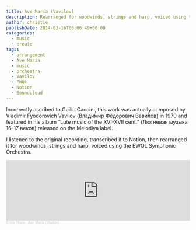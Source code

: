 ```yaml
---
title: Ave Maria (Vavilov)
description: Rearranged for woodwinds, strings and harp, voiced using the EWQL Symphonic Orchestra.
author: christie
publishDate: 2014-03-16T06:06:49+00:00
categories:
  - music
  - create
tags:
  - arrangement
  - Ave Maria
  - music
  - orchestra
  - Vavilov
  - EWQL
  - Notion
  - Soundcloud
---
```


Incorrectly ascribed to Guilio Caccini, this work was actually composed by Vladimir Fyodorovich Vavilov (Влади́мир Фёдорович Вави́лов) in 1970 and featured in his album &#8220;Lute music of the XVI-XVII cent.&#8221; (Лютневая музыка 16-17 веков) released on the Melodiya label.

I listened to the original recording, transcribed it to Notion, then rearranged it for woodwinds, strings and harp, voiced using the EWQL Symphonic Orchestra.

<iframe width="100%" height="166" scrolling="no" frameborder="no" allow="autoplay" src="https://w.soundcloud.com/player/?url=https%3A//api.soundcloud.com/tracks/139987079&color=%23ff5500&auto_play=false&hide_related=false&show_comments=true&show_user=true&show_reposts=false&show_teaser=true"></iframe><div style="font-size: 10px; color: #cccccc;line-break: anywhere;word-break: normal;overflow: hidden;white-space: nowrap;text-overflow: ellipsis; font-family: Interstate,Lucida Grande,Lucida Sans Unicode,Lucida Sans,Garuda,Verdana,Tahoma,sans-serif;font-weight: 100;"><a href="https://soundcloud.com/chris-tham" title="Chris Tham" target="_blank" style="color: #cccccc; text-decoration: none;">Chris Tham</a> · <a href="https://soundcloud.com/chris-tham/ave-maria" title="Ave Maria (Vavilov)" target="_blank" style="color: #cccccc; text-decoration: none;">Ave Maria (Vavilov)</a></div>
